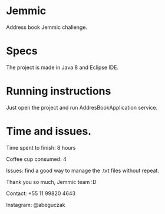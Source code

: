 # Jemmic
Address book Jemmic challenge. 

# Specs
The project is made in Java 8 and Eclipse IDE. 

# Running instructions
Just open the project and run AddresBookApplication service. 


# Time and issues. 
Time spent to finish: 8 hours

Coffee cup consumed: 4

Issues: find a good way to manage the .txt files without repeat. 



Thank you so much, Jemmic team :D 

Contact: 
+55 11 99820 4643

Instagram:
@abeguczak

